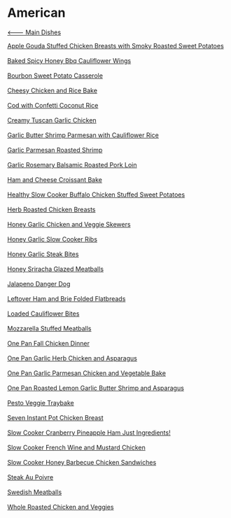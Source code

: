 # American

[<--- Main Dishes](../main-dishes.md)

[Apple Gouda Stuffed Chicken Breasts with Smoky Roasted Sweet Potatoes](./apple-gouda-stuffed-chicken-breasts-with-smoky-roasted-sweet-potatoes.md)<br><br>
[Baked Spicy Honey Bbq Cauliflower Wings](./baked-spicy-honey-bbq-cauliflower-wings.md)<br><br>
[Bourbon Sweet Potato Casserole](./bourbon-sweet-potato-casserole.md)<br><br>
[Cheesy Chicken and Rice Bake](./cheesy-chicken-and-rice-bake.md)<br><br>
[Cod with Confetti Coconut Rice](./cod-with-confetti-coconut-rice.md)<br><br>
[Creamy Tuscan Garlic Chicken](./creamy-tuscan-garlic-chicken.md)<br><br>
[Garlic Butter Shrimp Parmesan with Cauliflower Rice](./garlic-butter-shrimp-parmesan-with-cauliflower-rice.md)<br><br>
[Garlic Parmesan Roasted Shrimp](./garlic-parmesan-roasted-shrimp.md)<br><br>
[Garlic Rosemary Balsamic Roasted Pork Loin](./garlic-rosemary-balsamic-roasted-pork-loin.md)<br><br>
[Ham and Cheese Croissant Bake](./ham-and-cheese-croissant-bake.md)<br><br>
[Healthy Slow Cooker Buffalo Chicken Stuffed Sweet Potatoes](./healthy-slow-cooker-buffalo-chicken-stuffed-sweet-potatoes.md)<br><br>
[Herb Roasted Chicken Breasts](./herb-roasted-chicken-breasts.md)<br><br>
[Honey Garlic Chicken and Veggie Skewers](./honey-garlic-chicken-and-veggie-skewers.md)<br><br>
[Honey Garlic Slow Cooker Ribs](./honey-garlic-slow-cooker-ribs.md)<br><br>
[Honey Garlic Steak Bites](./honey-garlic-steak-bites.md)<br><br>
[Honey Sriracha Glazed Meatballs](./honey-sriracha-glazed-meatballs.md)<br><br>
[Jalapeno Danger Dog](./jalapeno-danger-dog.md)<br><br>
[Leftover Ham and Brie Folded Flatbreads](./leftover-ham-and-brie-folded-flatbreads.md)<br><br>
[Loaded Cauliflower Bites](./loaded-cauliflower-bites.md)<br><br>
[Mozzarella Stuffed Meatballs](./mozzarella-stuffed-meatballs.md)<br><br>
[One Pan Fall Chicken Dinner](./one-pan-fall-chicken-dinner.md)<br><br>
[One Pan Garlic Herb Chicken and Asparagus](./one-pan-garlic-herb-chicken-and-asparagus.md)<br><br>
[One Pan Garlic Parmesan Chicken and Vegetable Bake](./one-pan-garlic-parmesan-chicken-and-vegetable-bake.md)<br><br>
[One Pan Roasted Lemon Garlic Butter Shrimp and Asparagus](./one-pan-roasted-lemon-garlic-butter-shrimp-and-asparagus.md)<br><br>
[Pesto Veggie Traybake](./pesto-veggie-traybake.md)<br><br>
[Seven Instant Pot Chicken Breast](./seven-instant-pot-chicken-breast.md)<br><br>
[Slow Cooker Cranberry Pineapple Ham Just Ingredients!](./slow-cooker-cranberry-pineapple-ham-just-5-ingredients!.md)<br><br>
[Slow Cooker French Wine and Mustard Chicken](./slow-cooker-french-wine-and-mustard-chicken.md)<br><br>
[Slow Cooker Honey Barbecue Chicken Sandwiches](./slow-cooker-honey-barbecue-chicken-sandwiches.md)<br><br>
[Steak Au Poivre](./steak-au-poivre.md)<br><br>
[Swedish Meatballs](./swedish-meatballs.md)<br><br>
[Whole Roasted Chicken and Veggies](./whole-roasted-chicken-and-veggies.md)<br><br>

